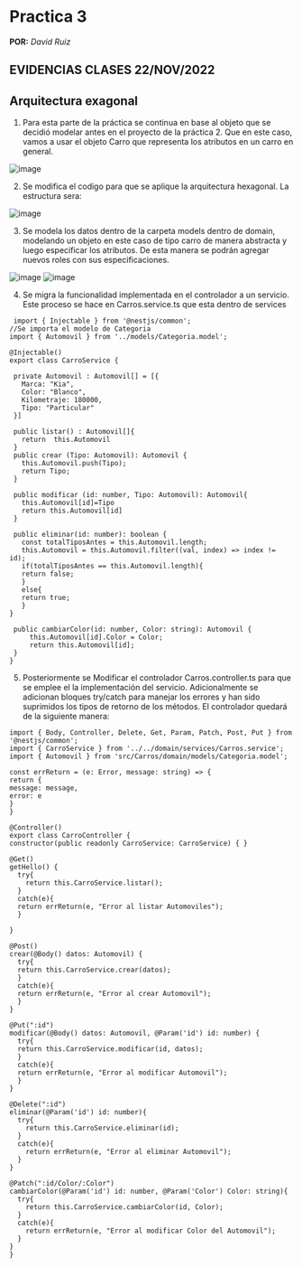 # Practica 3
**POR:** *David Ruiz*

## EVIDENCIAS CLASES 22/NOV/2022

## Arquitectura exagonal

  1. Para esta parte de la práctica se continua en base al objeto que se decidió modelar antes en el proyecto de la práctica 2. 
Que en este caso, vamos a usar el objeto Carro que representa los atributos en un carro en general.

![image](https://user-images.githubusercontent.com/78920592/204150878-59524f55-333e-433b-8745-b65ae00f3275.png)

  2. Se modifica el codigo para que se aplique la arquitectura hexagonal. La estructura sera:

![image](https://user-images.githubusercontent.com/78920592/204151758-37f7a4bf-fedf-433d-9724-0e039aa64980.png)

  3. Se modela los datos dentro de la carpeta models dentro de domain, modelando un objeto en este caso de tipo carro de manera 
abstracta y luego especificar los atributos. De esta manera se podrán agregar nuevos roles con sus especificaciones.

![image](https://user-images.githubusercontent.com/78920592/204153731-30797378-9f56-41c9-9892-d554222dbaa4.png)
![image](https://user-images.githubusercontent.com/78920592/204154404-f6e75d5e-ba13-4e60-bf6b-96d56120f04e.png)


  4. Se migra la funcionalidad implementada en el controlador a un servicio. Este proceso se hace en Carros.service.ts que esta dentro de services
 
 ```
  import { Injectable } from '@nestjs/common';
//Se importa el modelo de Categoria
import { Automovil } from '../models/Categoria.model';

@Injectable()
export class CarroService {
  
  private Automovil : Automovil[] = [{
    Marca: "Kia",
    Color: "Blanco",
    Kilometraje: 180000,
    Tipo: "Particular"
  }]

  public listar() : Automovil[]{
    return  this.Automovil
  }
  public crear (Tipo: Automovil): Automovil {
    this.Automovil.push(Tipo);
    return Tipo;
  }

  public modificar (id: number, Tipo: Automovil): Automovil{
    this.Automovil[id]=Tipo
    return this.Automovil[id]
  }

  public eliminar(id: number): boolean {
    const totalTiposAntes = this.Automovil.length;
    this.Automovil = this.Automovil.filter((val, index) => index != id);
    if(totalTiposAntes == this.Automovil.length){
    return false;
    }
    else{
    return true;
    }
}

  public cambiarColor(id: number, Color: string): Automovil {
      this.Automovil[id].Color = Color;
      return this.Automovil[id];
  }
}
```

  5. Posteriormente se Modificar el controlador Carros.controller.ts para que se emplee el la implementación del servicio. 
  Adicionalmente se adicionan bloques try/catch para manejar los errores y han sido suprimidos los tipos de retorno de 
  los métodos. El controlador quedará de la siguiente manera:
  
  ```
  import { Body, Controller, Delete, Get, Param, Patch, Post, Put } from '@nestjs/common';
import { CarroService } from '../../domain/services/Carros.service';
import { Automovil } from 'src/Carros/domain/models/Categoria.model';

const errReturn = (e: Error, message: string) => {
return {
  message: message,
  error: e
}
}

@Controller()
export class CarroController {
  constructor(public readonly CarroService: CarroService) { }

  @Get()
  getHello() {
    try{
      return this.CarroService.listar();
    }
    catch(e){
    return errReturn(e, "Error al listar Automoviles");
    }
    
  }

  @Post()
  crear(@Body() datos: Automovil) {
    try{
    return this.CarroService.crear(datos);
    }
    catch(e){
    return errReturn(e, "Error al crear Automovil");
    }
  }

  @Put(":id")
  modificar(@Body() datos: Automovil, @Param('id') id: number) {
    try{
    return this.CarroService.modificar(id, datos);
    }
    catch(e){
    return errReturn(e, "Error al modificar Automovil");
    }
  }

  @Delete(":id")
  eliminar(@Param('id') id: number){
    try{
      return this.CarroService.eliminar(id);
    }
    catch(e){
      return errReturn(e, "Error al eliminar Automovil");
    }
  }

  @Patch(":id/Color/:Color")
  cambiarColor(@Param('id') id: number, @Param('Color') Color: string){
    try{
      return this.CarroService.cambiarColor(id, Color);
    }
    catch(e){
      return errReturn(e, "Error al modificar Color del Automovil");
    }
  }
}
  ```
